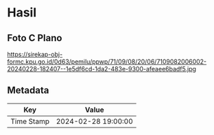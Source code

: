 # Hasil

## Foto C Plano

https://sirekap-obj-formc.kpu.go.id/0d63/pemilu/ppwp/71/09/08/20/06/7109082006002-20240228-182407--1e5df6cd-1da2-483e-9300-afeaee6badf5.jpg


## Metadata

| Key        | Value               |
| ---------- | ------------------- |
| Time Stamp | 2024-02-28 19:00:00 |



